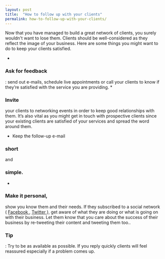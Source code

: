 ```yaml
---
layout: post
title:  "How to follow up with your clients"
permalink: how-to-follow-up-with-your-clients/
---
```

Now that you have managed to build a great network of clients, you surely
wouldn't want to lose them. Clients should be well-considered as they reflect
the image of your business. Here are some things you might want to do to keep
your clients satisfied.

* 

### Ask for feedback

: send out e-mails, schedule live appointments or call your clients to know if they’re satisfied with the service you are providing. 
* 

### Invite

your clients to networking events in order to keep good relationships with them.  It’s also vital as you might get in touch with prospective clients since your existing clients are satisfied of your services and spread the word around them. 
* Keep the follow-up e-mail 

### short

and 

### simple.

* 

### Make it personal,

show you know them and their needs. 
If they subscribed to a social network ( [ Facebook
](https://www.facebook.com/) , [ Twitter ](https://twitter.com/) ), get aware
of what they are doing or what is going on with their business. Let them know
that you care about the success of their business by re-tweeting their content
and tweeting them too..  

### Tip

: Try to be as available as possible. If
you reply quickly clients will feel reassured especially if a problem comes
up.
